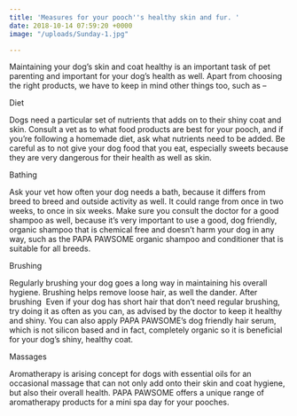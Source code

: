 ```yaml
---
title: 'Measures for your pooch''s healthy skin and fur. '
date: 2018-10-14 07:59:20 +0000
image: "/uploads/Sunday-1.jpg"

---
```

Maintaining your dog’s skin and coat healthy is an important task of pet parenting and important for your dog’s health as well. Apart from choosing the right products, we have to keep in mind other things too, such as –

Diet

Dogs need a particular set of nutrients that adds on to their shiny coat and skin. Consult a vet as to what food products are best for your pooch, and if you’re following a homemade diet, ask what nutrients need to be added. Be careful as to not give your dog food that you eat, especially sweets because they are very dangerous for their health as well as skin.

Bathing

Ask your vet how often your dog needs a bath, because it differs from breed to breed and outside activity as well. It could range from once in two weeks, to once in six weeks. Make sure you consult the doctor for a good shampoo as well, because it’s very important to use a good, dog friendly, organic shampoo that is chemical free and doesn’t harm your dog in any way, such as the PAPA PAWSOME organic shampoo and conditioner that is suitable for all breeds. 

Brushing

Regularly brushing your dog goes a long way in maintaining his overall hygiene. Brushing helps remove loose hair, as well the dander. After brushing  Even if your dog has short hair that don’t need regular brushing, try doing it as often as you can, as advised by the doctor to keep it healthy and shiny. You can also apply PAPA PAWSOME’s dog friendly hair serum, which is not silicon based and in fact, completely organic so it is beneficial for your dog’s shiny, healthy coat.

Massages

Aromatherapy is arising concept for dogs with essential oils for an occasional massage that can not only add onto their skin and coat hygiene, but also their overall health. PAPA PAWSOME offers a unique range of aromatherapy products for a mini spa day for your pooches.